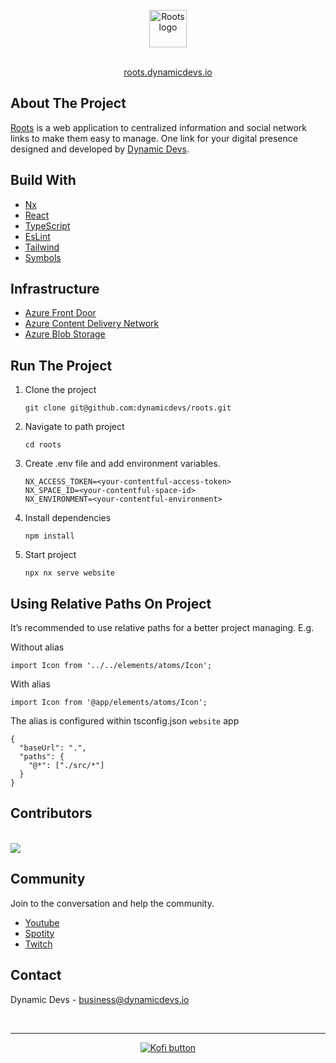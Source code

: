 <br>
<div align="center"> 
<a href="https://symbols.dynamicdevs.io/">
<img src="https://dynamicdevscommon.blob.core.windows.net/engineering/roots-logo-regular.svg" alt="Roots logo" height="60"/>
</a>
</div>

<br>

<p align="center">
<a href="https://symbols.dynamicdevs.io/">roots.dynamicdevs.io</a>
</p>

## About The Project

[Roots][roots] is a web application to centralized information and social network links to make them easy to manage. One link for your digital presence designed and developed by [Dynamic Devs][dynamicdevs].

## Build With

- [Nx][nx]
- [React][react]
- [TypeScript][typescript]
- [EsLint][eslint]
- [Tailwind][tailwind]
- [Symbols][symbols]

## Infrastructure

- [Azure Front Door][azure-frontdoor]
- [Azure Content Delivery Network][azure-cdn]
- [Azure Blob Storage][azure-storage]

## Run The Project 

1. Clone the project

    ```
    git clone git@github.com:dynamicdevs/roots.git
    ```

2. Navigate to path project

    ```
    cd roots
    ```

3. Create .env file and add environment variables.

    ```
    NX_ACCESS_TOKEN=<your-contentful-access-token>
    NX_SPACE_ID=<your-contentful-space-id>
    NX_ENVIRONMENT=<your-contentful-environment>
    ```
4. Install dependencies

    ```
    npm install
    ```

5. Start project

    ```
    npx nx serve website
    ``` 

## Using Relative Paths On Project

It’s recommended to use relative paths for a better project managing. E.g.

Without alias

```
import Icon from '../../elements/atoms/Icon';
```

With alias

```
import Icon from '@app/elements/atoms/Icon';
```

The alias is configured within tsconfig.json `website` app

```
{
  "baseUrl": ".",
  "paths": {
    "@*": ["./src/*"]
  }
}
```

## Contributors

<br>

<a href="https://github.com/dynamicdevs/roots/graphs/contributors">
  <img src="https://contrib.rocks/image?repo=dynamicdevs/roots" />
</a>

## Community

Join to the conversation and help the community.

- [Youtube][youtube]
- [Spotity][spotify]
- [Twitch][twitch]

## Contact

Dynamic Devs - business@dynamicdevs.io

<br>

***

<p align="center">
<a href="https://ko-fi.com/D1D6C947W">
<img src="https://ko-fi.com/img/githubbutton_sm.svg" alt="Kofi button"/>
</a>
</p>

[dynamicdevs]: https://www.dynamicdevs.io/
[nx]: https://nx.dev/
[react]: https://es.reactjs.org/
[typescript]:https://www.typescriptlang.org/
[eslint]:https://eslint.org/
[tailwind]:https://tailwindcss.com/
[symbols]:https://symbols.dynamicdevs.io/
[youtube]: https://www.youtube.com/channel/UCD2cpIbELBfK_-9p8PoCGWg
[spotify]: https://open.spotify.com/show/4fvKHii2mWHkX8mz28klz8?si=d95553238ea04ec4
[twitch]: https://www.twitch.tv/dynamicdevs
[azure-frontdoor]: https://azure.microsoft.com/es-es/services/frontdoor/#overview
[azure-cdn]: https://azure.microsoft.com/es-es/services/cdn/#overview
[azure-storage]: https://azure.microsoft.com/en-us/services/storage/blobs/#overview
[roots]:https://roots.dynamicdevs.io/